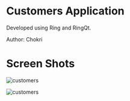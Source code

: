 Customers Application
=====================

Developed using Ring and RingQt.

Author: Chokri 

# Screen Shots

![customers](https://raw.githubusercontent.com/ring-lang/ring/master/applications/customers/screen_shot.png)

![customers](https://raw.githubusercontent.com/ring-lang/ring/master/applications/customers/screen_shot2.png)